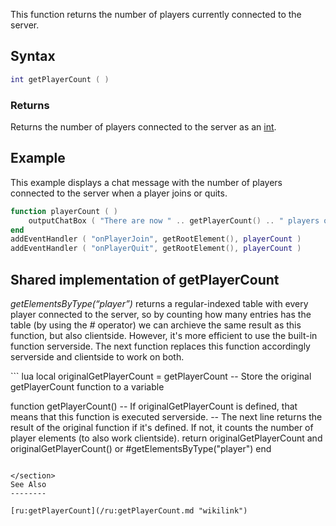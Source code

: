 This function returns the number of players currently connected to the server.

Syntax
------

``` lua
int getPlayerCount ( )
```

### Returns

Returns the number of players connected to the server as an [int](/int.md "wikilink").

Example
-------

This example displays a chat message with the number of players connected to the server when a player joins or quits.

``` lua
function playerCount ( )
    outputChatBox ( "There are now " .. getPlayerCount() .. " players on this server!" )
end
addEventHandler ( "onPlayerJoin", getRootElement(), playerCount )
addEventHandler ( "onPlayerQuit", getRootElement(), playerCount )
```

Shared implementation of getPlayerCount
---------------------------------------

*getElementsByType(“player”)* returns a regular-indexed table with every player connected to the server, so by counting how many entries has the table (by using the *\#* operator) we can archieve the same result as this function, but also clientside. However, it's more efficient to use the built-in function serverside. The next function replaces this function accordingly serverside and clientside to work on both.

<section name="Shared (client and server)" class="both" show="true">
``` lua
local originalGetPlayerCount = getPlayerCount -- Store the original getPlayerCount function to a variable

function getPlayerCount()
    -- If originalGetPlayerCount is defined, that means that this function is executed serverside.
    -- The next line returns the result of the original function if it's defined. If not, it counts the number of player elements (to also work clientside).
    return originalGetPlayerCount and originalGetPlayerCount() or #getElementsByType("player")
end
```

</section>
See Also
--------

[ru:getPlayerCount](/ru:getPlayerCount.md "wikilink")
